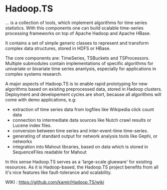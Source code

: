 Hadoop.TS 
=========

... is a collection of tools, which implement algorithms for time series statistics. 
With this components one can build scalable time-series processing frameworks on top
of Apache Hadoop and Apache HBase.

It contains a set of simple generic classes to represent and transform complex data structures, 
stored in HDFS or HBase.

The core components are: TimeSeries, TSBuckets and TSProcessors. Multiple submodules contain implementations
of specific algorithms for univariate or bivariate time series ananlysis, especially for applications in
complex systems research. 

A major aspects of Hadoop.TS is to enable rapid prototyping for new algorithms based on existing
preprocessed data, stored in Hadoop clusters. Deployment and developement cycles are short, because
all algorithms will come with demo applications, e.g:
- extraction of time series data from logfiles like Wikipedia click count data 
- connection to intermediate data sources like Nutch crawl results or Lucene index files.
- conversion between time series and inter-event-time time-series.
- generating of standard output for network analysis tools like Gephi, or networkx
- integration into Mahout libraries, based on data which is stored in SequenceFiles readable for Mahout

In this sense Hadoop.TS serves as a 'large-scale glueware' for existing resources. As it is Hadoop-based, 
the Hadoop.TS project benefits from all it's nice features like fault-tolerance and scalability. 

WIKI : https://github.com/kamir/Hadoop.TS/wiki


